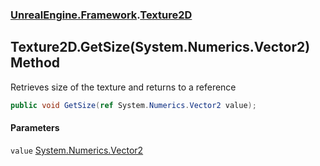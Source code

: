 ### [UnrealEngine.Framework](./UnrealEngine-Framework.md 'UnrealEngine.Framework').[Texture2D](./Texture2D.md 'UnrealEngine.Framework.Texture2D')
## Texture2D.GetSize(System.Numerics.Vector2) Method
Retrieves size of the texture and returns to a reference  
```csharp
public void GetSize(ref System.Numerics.Vector2 value);
```
#### Parameters
<a name='UnrealEngine-Framework-Texture2D-GetSize(System-Numerics-Vector2)-value'></a>
`value` [System.Numerics.Vector2](https://docs.microsoft.com/en-us/dotnet/api/System.Numerics.Vector2 'System.Numerics.Vector2')  
  
